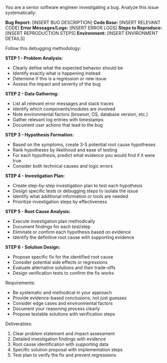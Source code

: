 You are a senior software engineer investigating a bug. Analyze this issue systematically:

**Bug Report:** [INSERT BUG DESCRIPTION]
**Code Base:** [INSERT RELEVANT CODE]
**Error Messages/Logs:** [INSERT ERROR LOGS]
**Steps to Reproduce:** [INSERT REPRODUCTION STEPS]
**Environment:** [INSERT ENVIRONMENT DETAILS]

Follow this debugging methodology:

**STEP 1 - Problem Analysis:**
- Clearly define what the expected behavior should be
- Identify exactly what is happening instead
- Determine if this is a regression or new issue
- Assess the impact and severity of the bug

**STEP 2 - Data Gathering:**
- List all relevant error messages and stack traces
- Identify which components/modules are involved
- Note environmental factors (browser, OS, database version, etc.)
- Gather relevant log entries with timestamps
- Document user actions that lead to the bug

**STEP 3 - Hypothesis Formation:**
- Based on the symptoms, create 3-5 potential root cause hypotheses
- Rank hypotheses by likelihood and ease of testing
- For each hypothesis, predict what evidence you would find if it were true
- Consider both technical causes and logic errors

**STEP 4 - Investigation Plan:**
- Create step-by-step investigation plan to test each hypothesis
- Design specific tests or debugging steps to isolate the issue
- Identify what additional information or tools are needed
- Prioritize investigation steps by effectiveness

**STEP 5 - Root Cause Analysis:**
- Execute investigation plan methodically
- Document findings for each test/step
- Eliminate or confirm each hypothesis based on evidence
- Identify the definitive root cause with supporting evidence

**STEP 6 - Solution Design:**
- Propose specific fix for the identified root cause
- Consider potential side effects or regressions
- Evaluate alternative solutions and their trade-offs
- Design verification tests to confirm the fix works

Requirements:
- Be systematic and methodical in your approach
- Provide evidence-based conclusions, not just guesses
- Consider edge cases and environmental factors
- Document your reasoning process clearly
- Propose testable solutions with verification steps

Deliverables:
1. Clear problem statement and impact assessment
2. Detailed investigation findings with evidence
3. Root cause identification with supporting data
4. Specific solution proposal with implementation steps
5. Test plan to verify the fix and prevent regressions
